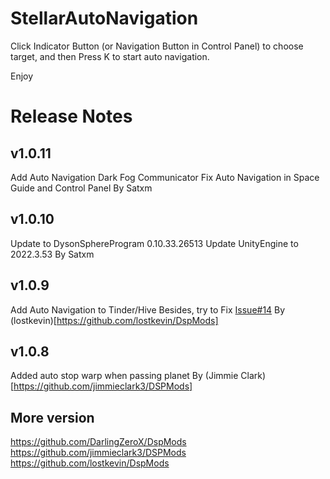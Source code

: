 # StellarAutoNavigation

Click Indicator Button (or Navigation Button in Control Panel) to choose target, and then Press K to start auto navigation.

Enjoy

# Release Notes
## v1.0.11
Add Auto Navigation Dark Fog Communicator
Fix Auto Navigation in Space Guide and Control Panel
By Satxm

## v1.0.10
Update to DysonSphereProgram 0.10.33.26513
Update UnityEngine to 2022.3.53
By Satxm

## v1.0.9
Add Auto Navigation to Tinder/Hive
Besides, try to Fix [Issue#14](https://github.com/code2X/DspMods/issues/14)
By (lostkevin)[https://github.com/lostkevin/DspMods]

## v1.0.8
Added auto stop warp when passing planet
By (Jimmie Clark)[https://github.com/jimmieclark3/DSPMods]

## More version
https://github.com/DarlingZeroX/DspMods
https://github.com/jimmieclark3/DSPMods
https://github.com/lostkevin/DspMods